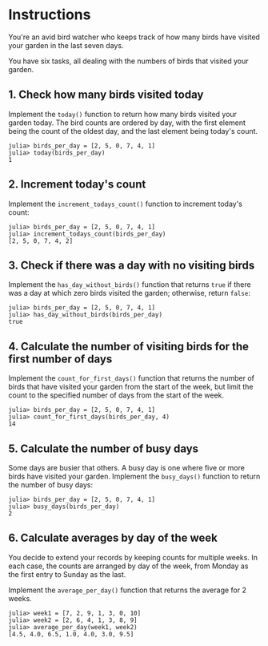 # Instructions

You're an avid bird watcher who keeps track of how many birds have visited your garden in the last seven days.

You have six tasks, all dealing with the numbers of birds that visited your garden.

## 1. Check how many birds visited today

Implement the `today()` function to return how many birds visited your garden today. 
The bird counts are ordered by day, with the first element being the count of the oldest day, and the last element being today's count.

```julia-repl
julia> birds_per_day = [2, 5, 0, 7, 4, 1]
julia> today(birds_per_day)
1
```

## 2. Increment today's count

Implement the `increment_todays_count()` function to increment today's count:

```julia-repl
julia> birds_per_day = [2, 5, 0, 7, 4, 1]
julia> increment_todays_count(birds_per_day)
[2, 5, 0, 7, 4, 2]
```

## 3. Check if there was a day with no visiting birds

Implement the `has_day_without_birds()` function that returns `true` if there was a day at which zero birds visited the garden; otherwise, return `false`:

```julia-repl
julia> birds_per_day = [2, 5, 0, 7, 4, 1]
julia> has_day_without_birds(birds_per_day)
true
```

## 4. Calculate the number of visiting birds for the first number of days

Implement the `count_for_first_days()` function that returns the number of birds that have visited your garden from the start of the week, but limit the count to the specified number of days from the start of the week.

```julia-repl
julia> birds_per_day = [2, 5, 0, 7, 4, 1]
julia> count_for_first_days(birds_per_day, 4)
14
```

## 5. Calculate the number of busy days

Some days are busier that others. 
A busy day is one where five or more birds have visited your garden.
Implement the `busy_days()` function to return the number of busy days:

```julia-repl
julia> birds_per_day = [2, 5, 0, 7, 4, 1]
julia> busy_days(birds_per_day)
2
```

## 6. Calculate averages by day of the week

You decide to extend your records by keeping counts for multiple weeks.
In each case, the counts are arranged by day of the week, from Monday as the first entry to Sunday as the last.

Implement the `average_per_day()` function that returns the average for 2 weeks.

```julia-repl
julia> week1 = [7, 2, 9, 1, 3, 0, 10]
julia> week2 = [2, 6, 4, 1, 3, 8, 9]
julia> average_per_day(week1, week2)
[4.5, 4.0, 6.5, 1.0, 4.0, 3.0, 9.5]
```

